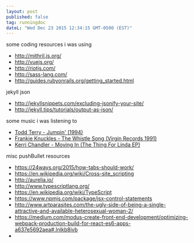 ```yaml
---
layout: post
published: false
tag: runningdoc
dateL: "Wed Dec 23 2015 12:34:15 GMT-0500 (EST)"
---
```



some coding resources i was using

- <http://mithril.js.org/>
- <http://vuejs.org/>
- <http://riotjs.com/>
- <http://sass-lang.com/>
- <http://guides.rubyonrails.org/getting_started.html>

jekyll json

- <http://jekyllsnippets.com/excluding-jsonify-your-site/>
- <http://jekyll.tips/tutorials/output-as-json/>

some music i was listening to

- [Todd Terry - Jumpin' (1994)](https://www.youtube.com/watch?v=wVf9T0H6mL8)
- [Frankie Knuckles - The Whistle Song (Virgin Records 1991)](https://www.youtube.com/watch?v=QIdimVDuSEU)
- [Kerri Chandler - Moving In (The Thing For Linda EP)](https://www.youtube.com/watch?v=yUSgnQgO4Ds)

misc pushBullet resources

- <https://24ways.org/2015/how-tabs-should-work/>
- <https://en.wikipedia.org/wiki/Cross-site_scripting>
- <http://aurelia.io/>
- <http://www.typescriptlang.org/>
- <https://en.wikipedia.org/wiki/TypeScript>
- <https://www.npmjs.com/package/jsx-control-statements>
- <http://www.artparasites.com/the-ugly-side-of-being-a-single-attractive-and-available-heterosexual-woman-2/>
- <https://medium.com/modus-create-front-end-development/optimizing-webpack-production-build-for-react-es6-apps-a637e5692aea#.lnlkb8ivb>
- 
